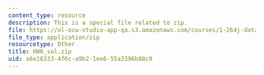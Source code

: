 ```yaml
---
content_type: resource
description: This is a special file related to zip.
file: https://ol-ocw-studio-app-qa.s3.amazonaws.com/courses/1-264j-database-internet-and-systems-integration-technologies-fall-2013/a6e163334f6ca9b21ee655a3396b88c9_HW6_sol.zip
file_type: application/zip
resourcetype: Other
title: HW6_sol.zip
uid: a6e16333-4f6c-a9b2-1ee6-55a3396b88c9
---
```

